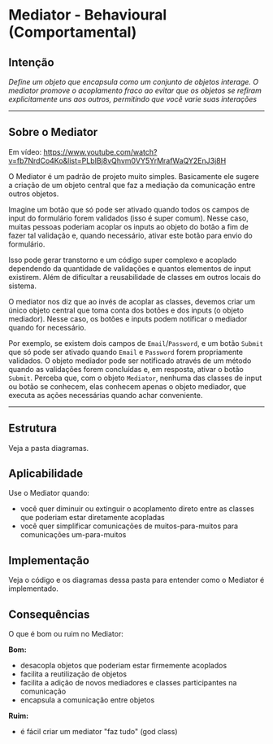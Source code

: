 # Mediator - Behavioural (Comportamental)

## Intenção

_Define um objeto que encapsula como um conjunto de objetos interage. O mediator promove o acoplamento fraco ao evitar que os objetos se refiram explicitamente uns aos outros, permitindo que você varie suas interações_

---

## Sobre o Mediator

Em vídeo: https://www.youtube.com/watch?v=fb7NrdCo4Ko&list=PLbIBj8vQhvm0VY5YrMrafWaQY2EnJ3j8H

O Mediator é um padrão de projeto muito simples. Basicamente ele sugere a criação de um objeto central que faz a mediação da comunicação entre outros objetos.

Imagine um botão que só pode ser ativado quando todos os campos de input do formulário forem validados (isso é super comum). Nesse caso, muitas pessoas poderiam acoplar os inputs ao objeto do botão a fim de fazer tal validação e, quando necessário, ativar este botão para envio do formulário.

Isso pode gerar transtorno e um código super complexo e acoplado dependendo da quantidade de validações e quantos elementos de input existirem. Além de dificultar a reusabilidade de classes em outros locais do sistema.

O mediator nos diz que ao invés de acoplar as classes, devemos criar um único objeto central que toma conta dos botões e dos inputs (o objeto mediador). Nesse caso, os botões e inputs podem notificar o mediador quando for necessário.

Por exemplo, se existem dois campos de `Email`/`Password`, e um botão `Submit` que só pode ser ativado quando `Email` e `Password` forem propriamente validados. O objeto mediador pode ser notificado através de um método quando as validações forem concluídas e, em resposta, ativar o botão `Submit`. Perceba que, com o objeto `Mediator`, nenhuma das classes de input ou botão se conhecem, elas conhecem apenas o objeto mediador, que executa as ações necessárias quando achar conveniente.

---

## Estrutura

Veja a pasta diagramas.

## Aplicabilidade

Use o Mediator quando:

-   você quer diminuir ou extinguir o acoplamento direto entre as classes que poderiam estar diretamente acopladas
-   você quer simplificar comunicações de muitos-para-muitos para comunicações um-para-muitos

## Implementação

Veja o código e os diagramas dessa pasta para entender como o Mediator é implementado.

## Consequências

O que é bom ou ruim no Mediator:

**Bom:**

-   desacopla objetos que poderiam estar firmemente acoplados
-   facilita a reutilização de objetos
-   facilita a adição de novos mediadores e classes participantes na comunicação
-   encapsula a comunicação entre objetos

**Ruim:**

-   é fácil criar um mediator "faz tudo" (god class)
